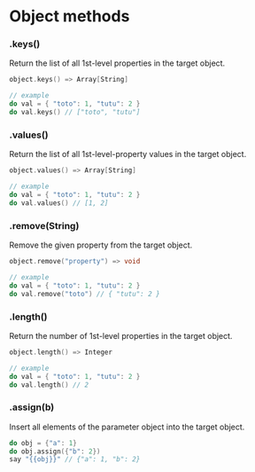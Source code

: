 # Object methods

### .keys()

Return the list of all 1st-level properties in the target object.

```cpp
object.keys() => Array[String]

// example
do val = { "toto": 1, "tutu": 2 }
do val.keys() // ["toto", "tutu"]
```

### .values()

Return the list of all 1st-level-property values in the target object.

```cpp
object.values() => Array[String]

// example
do val = { "toto": 1, "tutu": 2 }
do val.values() // [1, 2]
```

### .remove(String)

Remove the given property from the target object.

```cpp
object.remove("property") => void

// example
do val = { "toto": 1, "tutu": 2 }
do val.remove("toto") // { "tutu": 2 }
```

### .length()

Return the number of 1st-level properties in the target object.

```cpp
object.length() => Integer

// example
do val = { "toto": 1, "tutu": 2 }
do val.length() // 2
```

### .assign(b)

Insert all elements of the parameter object into the target object.

```cpp
do obj = {"a": 1}
do obj.assign({"b": 2})
say "{{obj}}" // {"a": 1, "b": 2}
```
